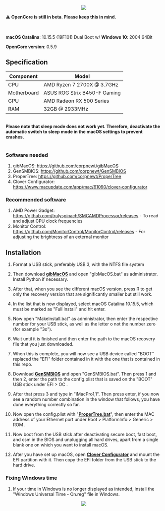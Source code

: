 <p align="center">
	<img src="https://ibin.co/5RG8P2UzRBia.png"/>
</p>
⚠️ <b>OpenCore is still in beta. Please keep this in mind.</b><br><br><br>

**macOS Catalina**: 10.15.5 (19F101) Dual Boot w/ **Windows 10**: 2004 64Bit

**OpenCore version**: 0.5.9 <br>

## Specification
| **Component** | **Model** |
| ------------- | --------- |
| CPU | AMD Ryzen 7 2700X @ 3.7GHz |
| Motherboard | ASUS ROG Strix B450-F Gaming |
| GPU | AMD Radeon RX 500 Series |
| RAM | 32GB @ 2933MHz |

<br>
<b>Please note that sleep mode does not work yet. Therefore, deactivate the automatic switch to sleep mode in the macOS settings to prevent crashes.</b>
<br>
<br>

### Software needed
1. gibMacOS: https://github.com/corpnewt/gibMacOS
2. GenSMBIOS: https://github.com/corpnewt/GenSMBIOS 
3. ProperTree: https://github.com/corpnewt/ProperTree
4. Clover Configurator: https://www.macupdate.com/app/mac/61090/clover-configurator

### Recommended software
1. AMD Power Gadget: https://github.com/trulyspinach/SMCAMDProcessor/releases - To read and adjust CPU clock frequencies
2. Monitor Control: https://github.com/MonitorControl/MonitorControl/releases - For adjusting the brightness of an external monitor

## Installation
  1. Format a USB stick, preferably USB 3, with the NTFS file system
  2. Then download [**gibMacOS**](https://github.com/corpnewt/gibMacOS) and open "gibMacOS.bat" as administrator. Install Python if necessary.
  3. After that, when you see the different macOS version, press R to get only the recovery version that are significantly smaller but still work.
  4. In the list that is now displayed, select macOS Catalina 10.15.5, which must be marked as "Full Install" and hit enter.
  5. Now open "MakeInstall.bat" as administrator, then enter the respective number for your USB stick, as well as the letter o not the number zero (for example "3o").
  6. Wait until it is finished and then enter the path to the macOS recovery file that you just downloaded.
  7. When this is complete, you will now see a USB device called "BOOT" replaced the "EFI" folder contained in it with the one that is contained in this repo.
  
  8. Download [**GenSMBIOS**](https://github.com/corpnewt/GenSMBIOS) and open "GenSMBIOS.bat". Then press 1 and then 2, enter the path to the config.plist that is saved on the "BOOT" USB stick under EFI > OC .
  9. After that press 3 and type in "iMacPro1,1". Then press enter, if you now see a random number combination in the window that follows, you have done everything correctly so far.
  10. Now open the config.plist with "[**ProperTree.bat**](https://github.com/corpnewt/ProperTree)", then enter the MAC address of your Ethernet port under Root > PlatformInfo > Generic > ROM .
  11. Now boot from the USB stick after deactivating secure boot, fast boot, and csm in the BIOS and unplugging all hard drives, apart from a single blank one on which you want to install macOS.
  12. After you have set up macOS, open [**Clover Configurator**](https://www.macupdate.com/app/mac/61090/clover-configurator) and mount the EFI partition with it. Then copy the EFI folder from the USB stick to the hard drive.
  
### Fixing Windows time
1. If your time in Windows is no longer displayed as intended, install the "Windows Universal Time - On.reg" file in Windows.
<p align="center">
	<img src="https://ibin.co/5RG7Fqz6WiHY.png"/>
</p>
